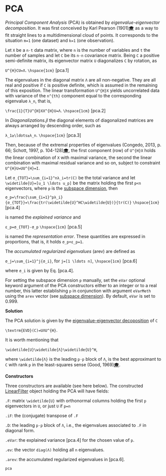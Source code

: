 # PCA

*Principal Component Analysis* (PCA) is obtained by
*eigenvalue-eigenvector decomposition*.
It was first conceived by Karl Pearson
(1901)[🎓](@ref) as a way to fit straight lines to a multidimensional cloud of points.
It corresponds to the situation ``m=1`` (one dataset) and ``k=1`` (one observation).

Let ``X`` be a ``n⋅t`` data matrix, where ``n`` is the number of
variables and ``t`` the number of samples and let ``C`` be its ``n⋅n``
covariance matrix. Being ``C`` a positive semi-definite matrix,
its eigenvector matrix ``U`` diagonalizes ``C`` by rotation, as

``U^{H}CU=Λ``. ``\hspace{1cm}`` [pca.1]

The eigenvalues in the diagonal matrix ``Λ`` are all non-negative.
They are all real and positive if ``C`` is positive definite,
which is assumed in the remaining of this exposition.
The linear transformation ``U^{H}X`` yields uncorrelated data with
variance of the ``n^{th}`` component equal to the corresponding eigenvalue
``λ_n``, that is,

``\frac{1}{T}U^{H}XX^{H}U=Λ``. ``\hspace{1cm}`` [pca.2]

In *Diagonalizations.jl*
the diagonal elements of diagonalized matrices are always arranged
by descending order, such as

``λ_1≥\ldots≥λ_n``. ``\hspace{1cm}`` [pca.3]

Then, because of the extremal properties of
eigenvalues (Congedo, 2013, p. 66; Schott, 1997, p. 104-128)[🎓](@ref),
the first component (row) of ``U^{H}X``
holds the linear combination of ``X`` with maximal variance,
the second the linear combination with maximal residual variance and so on,
subject to constraint ``U^{H}U=UU^{H}=I``.

Let ``σ_{TOT}=\sum_{i=1}^nλ_i=tr(C)`` be the total variance and let
``\widetilde{U}=[u_1 \ldots u_p]`` be the matrix holding the first ``p<n``
eigenvectors, where ``p`` is the [subspace dimension](@ref), then

``σ_p=\frac{\sum_{i=1}^pλ_i}{σ_{TOT}}=\frac{tr(\widetilde{U}^HC\widetilde{U})}{tr(C)}``  ``\hspace{1cm}`` [pca.4]

is named the *explained variance* and

``ε_p=σ_{TOT}-σ_p`` ``\hspace{1cm}`` [pca.5]

is named the *representation error*. These quantities are expressed in
proportions, that is, it holds ``σ_p+ε_p=1``.


The *accumulated regularized eigenvalues* (arev) are defined as

``σ_j=\sum_{i=1}^j{σ_i}``, for ``j=[1 \ldots n]``, ``\hspace{1cm}`` [pca.6]

where ``σ_i`` is given by Eq. [pca.4].

For setting the subspace dimension ``p`` manually, set the `eVar`
optional keyword argument of the PCA constructors
either to an integer or to a real number, this latter establishing ``p``
in conjunction with argument `eVarMeth` using the `arev` vector
(see [subspace dimension](@ref)).
By default, `eVar` is set to 0.999.

**Solution**

The PCA solution is given by the
[eigenvalue-eigenvector decoposition](https://en.wikipedia.org/wiki/Eigendecomposition_of_a_matrix)
of ``C``

``\textrm{EVD}(C)=UΛU^{H}``.

It is worth mentioning that

``\widetilde{U}\widetilde{Λ}\widetilde{U}^H``,

where ``\widetilde{Λ}`` is the leading ``p⋅p`` block of ``Λ``, is the
best approximant to ``C`` with rank ``p``
in the least-squares sense (Good, 1969)[🎓](@ref).


**Constructors**

Three constructors are available (see here below). The constructed
[LinearFilter](@ref) object holding the PCA will have fields:

`.F`: matrix ``\widetilde{U}`` with orthonormal columns holding the first
``p`` eigenvectors in ``U``, or just ``U`` if ``p=n``

`.iF`: the (conjugate) transpose of `.F`

`.D`: the leading ``p⋅p`` block of ``Λ``, i.e., the eigenvalues associated to `.F` in diagonal form.

`.eVar`: the explained variance [pca.4] for the chosen value of ``p``.

`.ev`: the vector `diag(Λ)` holding all ``n`` eigenvalues.

`.arev`: the accumulated regularized eigenvalues in [pca.6].

```@docs
pca
```
